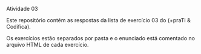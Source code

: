 Atividade 03


Este repositório contém as respostas da lista de exercício 03 do (+praTi & Codifica).

Os exercícios estão separados por pasta e o enunciado está comentado no arquivo HTML de cada exercício.
